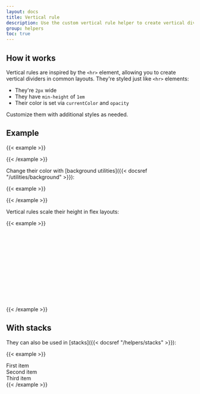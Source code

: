 ```yaml
---
layout: docs
title: Vertical rule
description: Use the custom vertical rule helper to create vertical dividers like the `<hr>` element.
group: helpers
toc: true
---
```


## How it works

Vertical rules are inspired by the `<hr>` element, allowing you to create vertical dividers in common layouts. They're styled just like `<hr>` elements:

- They're `2px` wide
- They have `min-height` of `1em`
- Their color is set via `currentColor` and `opacity`

Customize them with additional styles as needed.

## Example

{{< example >}}
<div class="vr"></div>
{{< /example >}}

<!-- Boosted mod: change color with background utilities -->

Change their color with [background utilities]({{< docsref "/utilities/background" >}}):

{{< example >}}
<div class="vr bg-primary"></div>
{{< /example >}}

Vertical rules scale their height in flex layouts:

{{< example >}}
<div class="d-flex" style="height: 200px;">
  <div class="vr"></div>
</div>
{{< /example >}}

## With stacks

They can also be used in [stacks]({{< docsref "/helpers/stacks" >}}):

<!-- Boosted mod: light border -->
{{< example >}}
<div class="hstack gap-3">
  <div class="bg-light border border-light">First item</div>
  <div class="bg-light border border-light ms-auto">Second item</div>
  <div class="vr"></div>
  <div class="bg-light border border-light">Third item</div>
</div>
{{< /example >}}
